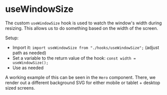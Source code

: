# useWindowSize

The custom `useWindowSize` hook is used to watch the window's width during resizing. This allows us to do something based on the width of the screen.

Setup:

- Import it: `import useWindowSize from "./hooks/useWindowSize";` (adjust path as needed)
- Set a variable to the return value of the hook: `const width = useWindowSize();`
- Use as needed

A working example of this can be seen in the `Hero` component. There, we render out a different background SVG for either mobile or tablet + desktop sized screens.
